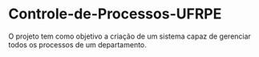 # Controle-de-Processos-UFRPE
O projeto tem como objetivo a criação de um sistema capaz de gerenciar todos os processos de um departamento.

